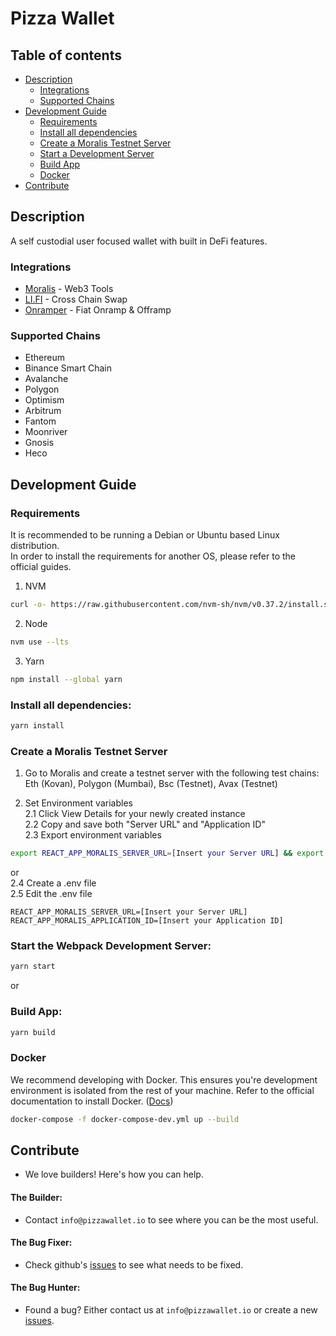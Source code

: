 # Pizza Wallet

## Table of contents
- [Description](#description)
    - [Integrations](#integrations)
    - [Supported Chains](#supported-chains)
- [Development Guide](#development-guide)
    - [Requirements](#requirements)
    - [Install all dependencies](#install-all-dependencies)
    - [Create a Moralis Testnet Server](#create-a-moralis-testnet-server)
    - [Start a Development Server](#start-the-webpack-development-server)
    - [Build App](#build-app)
    - [Docker](#docker)
- [Contribute](#contribute)

## Description

A self custodial user focused wallet with built in DeFi features.

### Integrations

- [Moralis](https://moralis.io/) - Web3 Tools
- [LI.FI](https://li.fi/) - Cross Chain Swap
- [Onramper](https://onramper.com/) - Fiat Onramp & Offramp

### Supported Chains

- Ethereum
- Binance Smart Chain
- Avalanche
- Polygon
- Optimism
- Arbitrum
- Fantom
- Moonriver
- Gnosis
- Heco

## Development Guide

### Requirements

It is recommended to be running a Debian or Ubuntu based Linux distribution. <br>
In order to install the requirements for another OS, please refer to the official guides.  

1. NVM
```sh
curl -o- https://raw.githubusercontent.com/nvm-sh/nvm/v0.37.2/install.sh | bash && source ~/.nvm/nvm.sh
```
2. Node
```sh
nvm use --lts
```
3. Yarn
```sh
npm install --global yarn
```

### Install all dependencies:

```sh
yarn install
```

### Create a Moralis Testnet Server

1. Go to Moralis and create a testnet server with the following test chains: Eth (Kovan), Polygon (Mumbai), Bsc (Testnet), Avax (Testnet)

2. Set Environment variables <br>
2.1 Click View Details for your newly created instance <br>
2.2 Copy and save both "Server URL" and "Application ID" <br>
2.3 Export environment variables
```sh
export REACT_APP_MORALIS_SERVER_URL=[Insert your Server URL] && export REACT_APP_MORALIS_APPLICATION_ID=[Insert your Application ID]
```
or <br>
2.4 Create a .env file <br>
2.5 Edit the .env file <br>
```shell
REACT_APP_MORALIS_SERVER_URL=[Insert your Server URL]
REACT_APP_MORALIS_APPLICATION_ID=[Insert your Application ID]
```

### Start the Webpack Development Server:

```sh
yarn start
```

or

### Build App:

```sh
yarn build
```

### Docker

We recommend developing with Docker. This ensures you're development environment is isolated from the rest of your machine. Refer to the official documentation to install Docker. ([Docs](https://docs.docker.com/desktop/linux/install/))

```sh
docker-compose -f docker-compose-dev.yml up --build
```

## Contribute

- We love builders! Here's how you can help.

#### The Builder:
- Contact `info@pizzawallet.io` to see where you can be the most useful.
    
#### The Bug Fixer:
- Check github's [issues](https://github.com/Pizza-Wallet-Development-team/pizza-wallet/issues) to see what needs to be fixed.

#### The Bug Hunter:
- Found a bug? Either contact us at `info@pizzawallet.io` or create a new [issues](https://github.com/Pizza-Wallet-Development-team/pizza-wallet/issues).
